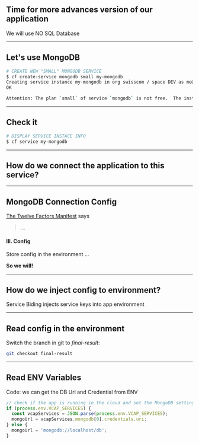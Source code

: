 ## Time for more advances version of our application

We will use NO SQL Database

---

## Let's use MongoDB

```bash
# CREATE NEW "SMALL" MONGODB SERVICE
$ cf create-service mongodb small my-mongodb
Creating service instance my-mongodb in org swisscom / space DEV as me@example.com...
OK

Attention: The plan `small` of service `mongodb` is not free.  The instance `mymmongodb` will incur a cost.  Contact your administrator if you think this is in error.
```

---

## Check it

```bash
# DISPLAY SERVICE INSTACE INFO
$ cf service my-mongodb
```


---

## How do we connect the application to this service?

---

## MongoDB Connection Config

[The Twelve Factors Manifest](http://12factor.net) says
>...
#### III. Config
Store config in the environment
...

**So we will!**

---

## How do we inject config to environment?

Service Biding injects service keys into app environment

---



## Read config in the environment

Switch the branch in git to _final-result_:

```bash
git checkout final-result
```

---

## Read ENV Variables

Code: we can get the DB Url and Credential from ENV

```js
// check if the app is running in the cloud and set the MongoDB settings accordingly
if (process.env.VCAP_SERVICES) {
  const vcapServices = JSON.parse(process.env.VCAP_SERVICES);
  mongoUrl = vcapServices.mongodb[0].credentials.uri;
} else {
  mongoUrl = 'mongodb://localhost/db';
}
```



